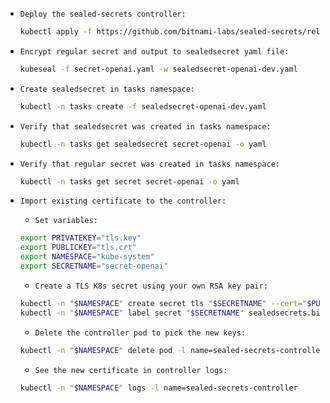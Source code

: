 - `Deploy the sealed-secrets controller:`
  ```bash
  kubectl apply -f https://github.com/bitnami-labs/sealed-secrets/releases/download/v0.27.1/controller.yaml
  ```
- `Encrypt regular secret and output to sealedsecret yaml file:`
  ```bash
  kubeseal -f secret-openai.yaml -w sealedsecret-openai-dev.yaml
  ```
- `Create sealedsecret in tasks namespace:`
  ```bash
  kubectl -n tasks create -f sealedsecret-openai-dev.yaml
  ```
- `Verify that sealedsecret was created in tasks namespace:`
  ```bash
  kubectl -n tasks get sealedsecret secret-openai -o yaml
  ```
- `Verify that regular secret was created in tasks namespace:`
  ```bash
  kubectl -n tasks get secret secret-openai -o yaml
  ```

- `Import existing certificate to the controller:`
  - `Set variables:`
  ```bash
  export PRIVATEKEY="tls.key"
  export PUBLICKEY="tls.crt"
  export NAMESPACE="kube-system"
  export SECRETNAME="secret-openai"
  ```
  - `Create a TLS K8s secret using your own RSA key pair:`
  ```bash
  kubectl -n "$NAMESPACE" create secret tls "$SECRETNAME" --cert="$PUBLICKEY" --key="$PRIVATEKEY"
  kubectl -n "$NAMESPACE" label secret "$SECRETNAME" sealedsecrets.bitnami.com/sealed-secrets-key=active
  ```
  - `Delete the controller pod to pick the new keys:`
  ```bash
  kubectl -n "$NAMESPACE" delete pod -l name=sealed-secrets-controller
  ```
  - `See the new certificate in controller logs:`
  ```bash
  kubectl -n "$NAMESPACE" logs -l name=sealed-secrets-controller
  ```
